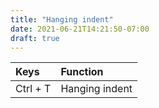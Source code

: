```yaml
---
title: "Hanging indent"
date: 2021-06-21T14:21:50-07:00
draft: true
---
```


| Keys                                      | Function                                               |
|:------------------------------------------|:-------------------------------------------------------|
| Ctrl + T 	                                | Hanging indent                                         |